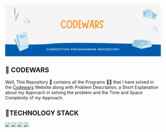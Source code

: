 <img src="IMG/banner.png" />

<h2> 📝 CODEWARS </h1>
<p> Well, This Repository 📓 contains all the Programs 👨‍💻 that I have solved in the <a href="https://www.codewars.com/users/ajai_qmar">Codewars</a> Website along with Problem Description, a Short Explanation about my Approach in solving the problem and the Time and Space Complexity of my Approach. </p>

<h2> 📱TECHNOLOGY STACK </h2>

<a href="https://docs.oracle.com/en/java/"><img src="https://img.shields.io/badge/Java-%20-green" /></a>
<a href="https://www.python.org/doc/"><img src="https://img.shields.io/badge/Python-%20-blue" /></a>
<a href="https://devdocs.io/c/"><img src="https://img.shields.io/badge/C-%20-yellow" /></a>
<a href="https://devdocs.io/cpp/"><img src="https://img.shields.io/badge/C++-%20-yellowgreen" /></a>
